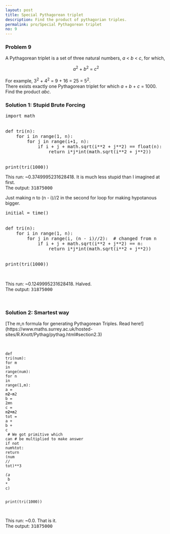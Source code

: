```yaml
---
layout: post
title: Special Pythagorean triplet
description: Find the product of pythagorian triples.
permalink: pro/Special Pythagorean triplet
no: 9
---
```


<div class='problem'>
<h3>Problem 9</h3>
<p>A Pythagorean triplet is a set of three natural numbers, <var>a</var> &lt; <var>b</var> &lt; <var>c</var>, for which,
<div style="text-align:center;"> <var>a</var><sup>2</sup> + <var>b</var><sup>2</sup> = <var>c</var><sup>2</sup></div>
<br>For example, 3<sup>2</sup> + 4<sup>2</sup> = 9 + 16 = 25 = 5<sup>2</sup>.
<br>There exists exactly one Pythagorean triplet for which <var>a</var> + <var>b</var> + <var>c</var> = 1000.<br>Find the product <var>abc</var>.
</p></div>

<h3>Solution 1: Stupid Brute Forcing</h3>
<div class="highlight"><pre><span></span><span class="kn">import</span> <span class="nn">math</span>
<br><br><span class="k">def</span> <span class="nf">tri</span><span class="p">(</span><span class="n">n</span><span class="p">):</span>
    <span class="k">for</span> <span class="n">i</span> <span class="ow">in</span> <span class="nb">range</span><span class="p">(</span><span class="mi">1</span><span class="p">,</span> <span class="n">n</span><span class="p">):</span>
        <span class="k">for</span> <span class="n">j</span> <span class="ow">in</span> <span class="nb">range</span><span class="p">(</span><span class="n">i</span><span class="o">+</span><span class="mi">1</span><span class="p">,</span> <span class="n">n</span><span class="p">):</span>
            <span class="k">if</span> <span class="n">i</span> <span class="o">+</span> <span class="n">j</span> <span class="o">+</span> <span class="n">math</span><span class="o">.</span><span class="n">sqrt</span><span class="p">(</span><span class="n">i</span><span class="o">**</span><span class="mi">2</span> <span class="o">+</span> <span class="n">j</span><span class="o">**</span><span class="mi">2</span><span class="p">)</span> <span class="o">==</span> <span class="nb">float</span><span class="p">(</span><span class="n">n</span><span class="p">):</span>
                <span class="k">return</span> <span class="n">i</span><span class="o">*</span><span class="n">j</span><span class="o">*</span><span class="nb">int</span><span class="p">(</span><span class="n">math</span><span class="o">.</span><span class="n">sqrt</span><span class="p">(</span><span class="n">i</span><span class="o">**</span><span class="mi">2</span> <span class="o">+</span> <span class="n">j</span><span class="o">**</span><span class="mi">2</span><span class="p">))</span>
<br><br><span class="k">print</span><span class="p">(</span><span class="n">tri</span><span class="p">(</span><span class="mi">1000</span><span class="p">))</span>
</pre></div>
<p>This run: ~<span class = 'time'>0.3749995231628418</span>. It is much less stupid than I imagined at first.<br>
The output: <samp class="answer">31875000</samp>
<br></p>

<p>Just making n to (n - i)//2  in the second for loop for making hypotanous bigger.</p>

<div class="highlight"><pre><span></span><span class="n">initial</span> <span class="o">=</span> <span class="n">time</span><span class="p">()</span>
<br><br><span class="k">def</span> <span class="nf">tri</span><span class="p">(</span><span class="n">n</span><span class="p">):</span>
    <span class="k">for</span> <span class="n">i</span> <span class="ow">in</span> <span class="nb">range</span><span class="p">(</span><span class="mi">1</span><span class="p">,</span> <span class="n">n</span><span class="p">):</span>
        <span class="k">for</span> <span class="n">j</span> <span class="ow">in</span> <span class="nb">range</span><span class="p">(</span><span class="n">i</span><span class="p">,</span> <span class="p">(</span><span class="n">n</span> <span class="o">-</span> <span class="n">i</span><span class="p">)</span><span class="o">//</span><span class="mi">2</span><span class="p">):</span>  <span class="c1"># changed from n</span>
            <span class="k">if</span> <span class="n">i</span> <span class="o">+</span> <span class="n">j</span> <span class="o">+</span> <span class="n">math</span><span class="o">.</span><span class="n">sqrt</span><span class="p">(</span><span class="n">i</span><span class="o">**</span><span class="mi">2</span> <span class="o">+</span> <span class="n">j</span><span class="o">**</span><span class="mi">2</span><span class="p">)</span> <span class="o">==</span> <span class="n">n</span><span class="p">:</span>
                <span class="k">return</span> <span class="n">i</span><span class="o">*</span><span class="n">j</span><span class="o">*</span><span class="nb">int</span><span class="p">(</span><span class="n">math</span><span class="o">.</span><span class="n">sqrt</span><span class="p">(</span><span class="n">i</span><span class="o">**</span><span class="mi">2</span> <span class="o">+</span> <span class="n">j</span><span class="o">**</span><span class="mi">2</span><span class="p">))</span>
<br><br><span class="k">print</span><span class="p">(</span><span class="n">tri</span><span class="p">(</span><span class="mi">1000</span><span class="p">))</span>
</pre></div><br>

<p>This run: ~<span class = 'time'>0.1249995231628418</span>. Halved.<br>
The output: <samp class="answer">31875000</samp>
<br></p><br>

<h3>Solution 2: Smartest way</h3>

<p> [The m,n formula for generating Pythagorean Triples. Read here!](https://www.maths.surrey.ac.uk/hosted-sites/R.Knott/Pythag/pythag.html#section2.3)</p>

<br><div class="highlight"><code><pre><span></span><span class="k">def</span> <span class="nf">tri</span><span class="p">(</span><span class="n">num</span><span class="p">):</span>
    <span class="k">for</span> <span class="n">m</span> <span class="ow">in</span> <span class="nb">range</span><span class="p">(</span><span class="n">num</span><span class="p">):</span>
        <span class="k">for</span> <span class="n">n</span> <span class="ow">in</span> <span class="nb">range</span><span class="p">(</span><span class="mi">1</span><span class="p">,</span><span class="n">m</span><span class="p">):</span>
            <span class="n">a</span> <span class="o">=</span> <span class="n">m</span><span class="o">**</span><span class="mi">2</span><span class="o">-</span><span class="n">n</span><span class="o">**</span><span class="mi">2</span>
            <span class="n">b</span> <span class="o">=</span> <span class="mi">2</span><span class="o">*</span><span class="n">m</span><span class="o">*</span><span class="n">n</span>
            <span class="n">c</span> <span class="o">=</span> <span class="n">m</span><span class="o">**</span><span class="mi">2</span><span class="o">+</span><span class="n">n</span><span class="o">**</span><span class="mi">2</span>
            <span class="n">tot</span> <span class="o">=</span> <span class="n">a</span> <span class="o">+</span> <span class="n">b</span> <span class="o">+</span> <span class="n">c</span>
<br>        <span class="c1"># We got primitive which can</span>
            <span class="c1"># be multiplied to make answer</span>
            <span class="k">if</span> <span class="ow">not</span> <span class="n">num</span><span class="o">%</span><span class="n">tot</span><span class="p">:</span>
                <span class="k">return</span> <span class="p">(</span><span class="n">num</span> <span class="o">//</span> <span class="n">tot</span><span class="p">)</span><span class="o">**</span><span class="mi">3</span> <span class="o">*</span> <span class="p">(</span><span class="n">a</span> <span class="o">*</span> <span class="n">b</span> <span class="o">*</span> <span class="n">c</span><span class="p">)</span>
<br><br><span class="k">print</span><span class="p">(</span><span class="n">tri</span><span class="p">(</span><span class="mi">1000</span><span class="p">))</span>
</pre></code></div><br>

<p>This run: ~<span class = 'time'>0.0</span>. That is it.<br>
The output: <samp class="answer">31875000</samp>
<br></p>

